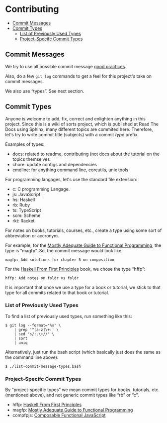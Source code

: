 # Contributing

* [Commit Messages](#commit-messages)
* [Commit Types](#commit-types)
  * [List of Previously Used Types](#list-of-previously-used-types)
  * [Project-Specifc Commit Types](#project-specifc-commit-types)

## Commit Messages

We try to use all possible commit message
[good practices](https://chris.beams.io/posts/git-commit/).

Also, do a few `git log` commands to get a feel for this project's take on
commit messages.

We also use “types”. See next section.

## Commit Types

Anyone is welcome to add, fix, correct and enlighten anything in this
project. Since this is a wiki of sorts project, which is published at Read The
Docs using Sphinx, many different topics are commited here. Therefore, let's
try to write commit title (subjects) with a commit *type* prefix.

Examples of types:

- docs: related to readme, contributing (not docs about the tutorial on the
  topics themselves
- chore: update configs and dependencies
- cmdline: for anything command line, coreutils, unix tools

For programming langages, let's use the standard file extension:

- c: C programming Langage.
- js: JavaScript
- hs: Haskell
- rb: Ruby
- ts: TypeScript
- scm: Scheme
- rkt: Racket

For notes on books, tutorials, courses, etc., create a type using some
sort of abbreviation or accronym.

For example, for the [Mostly Adequate Guide to Functional
Programming](https://github.com/MostlyAdequate/mostly-adequate-guide),
the type is “magfp”. So, the commit message would look like:

```
magfp: Add solutions for chapter 5 on composition
```

For the [Haskell From First Principles](https://haskellbook.com/) book,
we chose the type “hffp”:

```
hffp: Add notes on foldr vs foldr
```

It is important that once we use a type for a book or tutorial, we stick
to that type for all commits related to that book or tutorial.

### List of Previously Used Types

To find a list of previously used types, run something like this:

```
$ git log --format='%s' \
    | grep '^[a-z]\+:' \
    | sed 's/:.\+//' \
    | sort
    | uniq
```

Alternatively, just run the bash script (which basically just does the same as
the command line above):

```
$ ./list-commit-message-types.bash
```

### Project-Specifc Commit Types

By “project-specific types” we mean commit types for books, tutorials,
etc. (mentioned above), and not generic commit types like “rb” or “c".

- hffp: [Haskell From First Principles](https://haskellbook.com/)
- magfp: [Mostly Adequate Guide to Functional Programming](https://github.com/MostlyAdequate/mostly-adequate-guide)
- compfpjs: [Composable Functional JavaScript](https://egghead.io/courses/professor-frisby-introduces-composable-functional-javascript)

